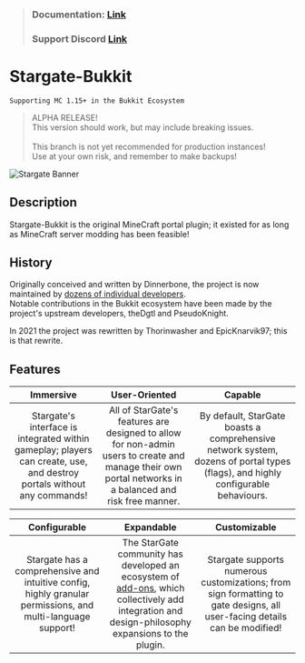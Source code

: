 > ### **Documentation:** __**[Link](https://github.com/stargate-bukkit/Stargate-Bukkit/wiki)**__<br>
> ### **Support Discord** __**[Link](https://discord.gg/mTaHuK6BVa)**__

# Stargate-Bukkit

`Supporting MC 1.15+ in the Bukkit Ecosystem`

> ALPHA RELEASE!<br>
> This version should work, but may include breaking issues.<br>
> <br>
> This branch is not yet recommended for production instances!<br>
> Use at your own risk, and remember to make backups!

![Stargate Banner](https://i.imgur.com/7Ji4jrr.png)

## Description

Stargate-Bukkit is the original MineCraft portal plugin; it existed for as long as MineCraft server modding has been
feasible!

## History

Originally conceived and written by Dinnerbone, the project is now maintained
by [dozens of individual developers](https://github.com/stargate-bukkit/Stargate-Bukkit/graphs/contributors).<br>
Notable contributions in the Bukkit ecosystem have been made by the project's upstream developers, theDgtl and
PseudoKnight.

In 2021 the project was rewritten by Thorinwasher and EpicKnarvik97; this is that rewrite.

## Features

|                                                     **Immersive**                                                      |                                                                    **User-Oriented**                                                                    |                                                           **Capable**                                                           |
|:----------------------------------------------------------------------------------------------------------------------:|:-------------------------------------------------------------------------------------------------------------------------------------------------------:|:-------------------------------------------------------------------------------------------------------------------------------:|
| Stargate's interface is integrated within gameplay; players can create, use, and destroy portals without any commands! | All of StarGate's features are designed to allow for non-admin users to create and manage their own portal networks in a balanced and risk free manner. | By default, StarGate boasts a comprehensive network system, dozens of portal types (flags), and highly configurable behaviours. |

|                                              **Configurable**                                               |                                                                                                         **Expandable**                                                                                                          |                                                     **Customizable**                                                      |
|:-----------------------------------------------------------------------------------------------------------:|:-------------------------------------------------------------------------------------------------------------------------------------------------------------------------------------------------------------------------------:|:-------------------------------------------------------------------------------------------------------------------------:|
| Stargate has a comprehensive and intuitive config, highly granular permissions, and multi-language support! | The StarGate community has developed an ecosystem of [add-ons](https://github.com/search?q=topic%3Aaddon+org%3Astargate-bukkit+fork%3Atrue), which collectively add integration and design-philosophy expansions to the plugin. | Stargate supports numerous customizations; from sign formatting to gate designs, all user-facing details can be modified! |

